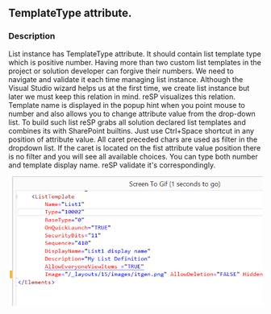 ## TemplateType attribute.

### Description
List instance has TemplateType attribute. It should contain list template type which is positive number. Having more than two custom list templates in the project or solution developer can forgive their numbers.
We need to navigate and validate it each time managing list instance.
Although the Visual Studio wizard helps us at the first time, we create list instance but later we must keep this relation in mind.
reSP visualizes this relation. Template name is displayed in the popup hint when you point mouse to number and also allows you to change attribute value from the drop-down list.
To build such list reSP grabs all solution declared list templates and combines its with SharePoint builtins.
Just use Ctrl+Space shortcut in any position of attribute value. All caret preceded chars are used as filter in the dropdown list.
If the caret is located on the fist attribute value position there is no filter and you will see all available choices.
You can type both number and template display name. reSP validate it's correspondingly.

![emplateType attribute image](../../../assets/templatetype.gif)